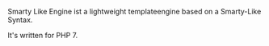 Smarty Like Engine ist a lightweight templateengine based on a Smarty-Like Syntax.

It's written for PHP 7.